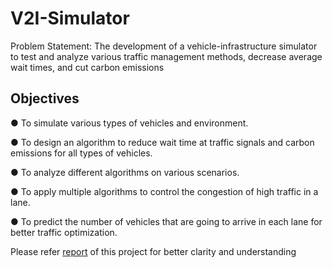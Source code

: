 # V2I-Simulator

Problem Statement:
The development of a vehicle-infrastructure simulator to test and analyze various
traffic management methods, decrease average wait times, and cut carbon
emissions

## Objectives

● To simulate various types of vehicles and environment.

● To design an algorithm to reduce wait time at traffic signals and carbon emissions
for all types of vehicles.

● To analyze different algorithms on various scenarios.

● To apply multiple algorithms to control the congestion of high traffic in a lane.

● To predict the number of vehicles that are going to arrive in each lane for better
traffic optimization.

Please refer [report](https://www.google.com) of this project for better clarity and understanding


